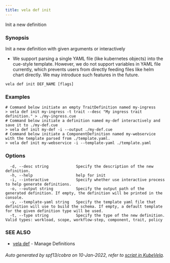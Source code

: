 ```yaml
---
title: vela def init
---
```


Init a new definition

### Synopsis

Init a new definition with given arguments or interactively
* We support parsing a single YAML file (like kubernetes objects) into the cue-style template. However, we do not support variables in YAML file currently, which prevents users from directly feeding files like helm chart directly. We may introduce such features in the future.

```
vela def init DEF_NAME [flags]
```

### Examples

```
# Command below initiate an empty TraitDefinition named my-ingress
> vela def init my-ingress -t trait --desc "My ingress trait definition." > ./my-ingress.cue
# Command below initiate a definition named my-def interactively and save it to ./my-def.cue
> vela def init my-def -i --output ./my-def.cue
# Command below initiate a ComponentDefinition named my-webservice with the template parsed from ./template.yaml.
> vela def init my-webservice -i --template-yaml ./template.yaml
```

### Options

```
  -d, --desc string            Specify the description of the new definition.
  -h, --help                   help for init
  -i, --interactive            Specify whether use interactive process to help generate definitions.
  -o, --output string          Specify the output path of the generated definition. If empty, the definition will be printed in the console.
  -y, --template-yaml string   Specify the template yaml file that definition will use to build the schema. If empty, a default template for the given definition type will be used.
  -t, --type string            Specify the type of the new definition. Valid types: workload, scope, workflow-step, component, trait, policy
```

### SEE ALSO

* [vela def](vela_def)	 - Manage Definitions

###### Auto generated by spf13/cobra on 10-Jan-2022, refer to [script in KubeVela](https://github.com/oam-dev/kubevela/tree/master/hack/docgen).
